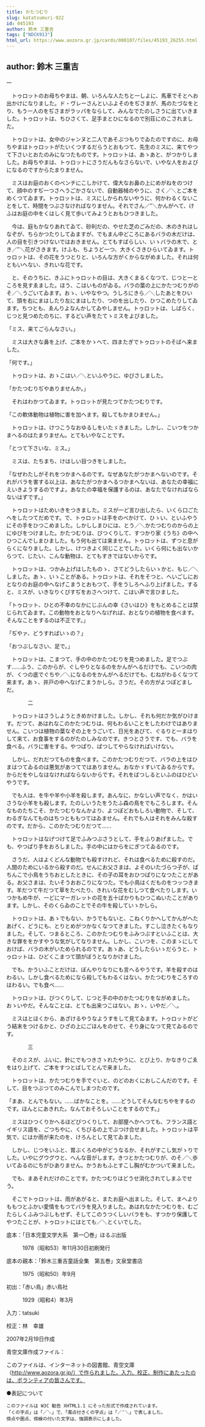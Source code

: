 ```yaml
---
title: かたつむり
slug: katatsumuri-922
id: 045193
author: 鈴木 三重吉
tags: ["NDCK913"]
html_url: https://www.aozora.gr.jp/cards/000107/files/45193_26255.html
---
```


## author: 鈴木 三重吉

一



　トゥロットのお母ちやまは、朝、いろんな人たちと一しよに、馬車でそとへお出かけになりました。ド・ヴレーさんといふよそのをぢさまが、馬のたづなをとり、もう一人のをぢさまがラッパをならして、みんなでたのしさうに出ていきました。トゥロットは、ちひさくて、足手まとひになるので別荘にのこされました。

　トゥロットは、女中のジャンヌと二人であそぶつもりでゐたのですのに、お母ちやまはトゥロットがたいくつするだらうとおもつて、先生のミスに、来てやつて下さいとおたのみになつたものです。トゥロットは、あゝあと、がつかりしました。お母ちやまは、トゥロットにさうだんもなさらないで、いやな人をおよびになるのですからたまりません。

　ミスはお庭のおくのべンチにこしかけて、偉大なお鼻の上にめがねをのつけて、顔中のすぢ一つさへうごかさないで、自動器械のやうに、さく／＼とご本をめくつてゐます。トゥロットは、ミスにしかられないやうに、何かわるくないことをして、時間をつぶさなければなりません。それでさん／″＼かんがへて、けふはお庭の中をくはしく見て歩いてみようとおもひつきました。

　今は、庭もかなりあれてゐて、砂利だの、やせた芝のごみだの、木のきれはしなぞが、ちらかつたりしてゐますが、でもまん中どころにあるバラの木だけは、人の目を引きつけないではおきません。とてもすばらしい、いゝバラの木で、とき／″＼花がさきます。けふも、ちようど一つ、大きくさきひらいてゐます。トゥロットは、その花をうつとりと、いろんな方がくからながめました。それは何ともいへない、きれいな花です。

　と、そのうちに、きふにトゥロットの目は、大きくまるくなつて、じつと一ところを見すゑました。ほう、こはいものがゐる。バラの葉の上にかたつむりがのそ／＼うごいてゐます。おゝ、いやなやつ。うしろにきら／＼したあとをひいて、頭を右にまはしたり左にまはしたり、つのを出したり、ひつこめたりしてゐます。ちつとも、ゑんりよなんかしてゐやしません。トゥロットは、しばらく、じつと見つめたのちに、するどい声をたてゝミスをよびました。

「ミス、来てごらんなさい。」

　ミスは大きな鼻を上げ、ご本をかゝへて、四またぎでトゥロットのそばへ来ました。

「何です。」

　トゥロットは、おゝこはい／＼といふやうに、ゆびさしました。

「かたつむりぢやありませんか。」

　それはわかつてゐます。トゥロットが見たつてかたつむりです。

「この軟体動物は植物に害を加へます。殺してもかまひません。」

　トゥロットは、けつこうなおゆるしをいたゞきました。しかし、こいつをつかまへるのはたまりません。とてもいやなことです。

「とつて下さいな、ミス。」

　ミスは、たちまち、けはしい目つきをしました。

「なぜわたしがそれをつかまへるのです。なぜあなたがつかまへないのです。それがバラを害する以上は、あなたがつかまへるつかまへないは、あなたの幸福にえいきようするのですよ。あなたの幸福を保護するのは、あなたでなければならないはずです。」

　トゥロットはためいきをつきました。ミスが一ど言ひ出したら、いくら口ごたへをしたつてだめです。で、トゥロットは手をのべかけて、ひゝい、といふやうにその手をひつこめました。しかししまひには、とう／＼かたつむりのからの上にゆびをつけました。かたつむりは、びつくりして、すつかり家《うち》の中へひつこんでしまひました。もう何も出ては来ません。トゥロットは、ずつと息がらくになりました。しかし、けつきよく同じことでした。いくら何にも出ないからつて、じたい、こんな動物は、とてもすきではないからです。

　トゥロットは、つかみ上げはしたものゝ、さてどうしたらいゝかと、もじ／＼しました。あゝ、いゝことがある。トゥロットは、それをそつと、へいごしにおとなりのお庭の中へなげこまうとおもつて、手をうしろへふり上げました。すると、ミスが、いきなりくびすぢをおさへつけて、こはい声で言ひました。

「トゥロット、ひとの不幸のなかにじぶんの幸《さいはひ》をもとめることは禁じられてゐます。この動物をおとなりへなげれば、おとなりの植物を食べます。そんなことをするのは不正です。」

「ぢやァ、どうすればいゝの？」

「おつぶしなさい、足で。」

　トゥロットは、こまつて、手の中のかたつむりを見つめました。足でつぶす……ふう、このからが、ぐしやりとなるのをかんがへるだけでも、こいつの肉が、くつの底でぐちや／＼になるのをかんがへるだけでも、むねがわるくなつて来ます。あゝ、井戸の中へなげこまうかしら。さうだ。その方がよつぽどましだ。





　　　　二



　トゥロットはさうしようときめかけました。しかし、それも何だか気がひけます。だつて、あはれなこのかたつむりは、何もわるいことをしたわけではありません。こいつは植物の葉なぞの上をうごいて、日光をあびて、ぐるりと一まはりして来て、お食事をするのがたのしみなのです。きつとさうです、でも、バラを食べる。バラに害をする。やつぱり、ばつしてやらなければいけない。

　しかし、だれだつてものを食べます。このかたつむりだつて、バラの上をはひまはつてゐるのは悪気があつてではありません。おなかゞすいてゐるからです。からだをやしなはなければならないからです。それをばつしるといふのはひどいやうです。

　でも人は、を牛や羊や小羊を殺します。あんなに、かなしい声でなく、かはいさうな小羊をも殺します。たのしいうたをうたふ森の鳥をでもころします。そんなものたちこそ、かたつむりなんかより、よつぽどおもしろい動物で、そして、わるぎなんてものはちつとももつてはゐません。それでも人はそれをみんな殺すのです。だから、このかたつむりだつて……

　トゥロットはなげつけて足でふみつぶさうとして、手をふりあげました。でも、やつぱり手をおろしました。手の中にはからをにぎつてゐるのです。

　さうだ、人はよくどんな動物でも殺すけれど、それは食べるために殺すのだ。人間のためにいるから殺すのだ。せんにお父さまは、よそのいたづらつ子が、ぱちんこで小鳥をうちおとしたときに、その子の耳をおひつぱりになつたことがある。お父さまは、たいそうおおこりになつた。でも小鳥はくだものをつッつきます。羊だつて牛だつて草をたべたり、きれいな花をむしつて食べたりします。いつかもめ牛が、一どにマーガレットの花を五十ばかりもひつこぬいたことがあります。しかし、そのくらゐのことでその牛を殺していゝかしら。

　トゥロットは、あゝでもない、かうでもないと、こねくりかへしてかんがへたあげく、どうにも、とりとめがつかなくなつてきました。すこし泣きたくもなりました。そして、つまるところ、このかたつむりをふみつぶすといふことは、大きな罪ををかすやうな気がしてなりません。しかし、こいつを、このまゝにしておけば、バラの木がいためられるのです。あゝあ、どうしたらいゝだらうと、トゥロットは、ひどくこまつて頭がぼうとなりかけました。

　でも、かういふことだけは、ぼんやりなりにも言へるやうです。羊を殺すのはわるい。しかし食べるためになら殺してもわるくはない。かたつむりをころすのはわるい。でも食べ……

　トゥロットは、びつくりして、じつと手の中のかたつむりをながめました。おゝいやだ。そんなことは、とても出来つこはない。おゝ、いやだ／＼。

　ミスはとほくから、あざけるやうなようすをして見てゐます。トゥロットがどう結末をつけるかと、ひざの上にごほんをのせて、そり身になつて見てゐるのです。





　　　　三



　そのミスが、ふいに、針にでもつきさゝれたやうに、とび上り、かなきりごゑをはり上げて、ご本をすつとばしてとんで来ました。

　トゥロットは、かたつむりを手でぐいと、のどのおくにおしこんだのです。そして、目をつぶつてのみこんでしまつたのです。

「まあ、とんでもない。……ばかなことを。……どうしてそんなむちやをするのです。ほんとにあきれた。なんておそろしいことをするのです。」

　ミスはひつくりかへるほどびつくりして、お部屋へかへつても、フランス語とイギリス語を、ごつちやに、くちびるの上でぶつけ合せました。トゥロットは平気で、にはか雨が来たのを、けろんとして見てゐました。

　しかし、じつをいふと、胃ぶくろの中がどうなるか、それがすこし気がゝりでした。いやにグウグウと、へんな音がします。きつとかたつむりが、のそ／＼歩いてゐるのにちがひありません。かうおもふとすこし胸がむかついて来ました。

　でも、まあそれだけのことです。かたつむりはどうせ消化されてしまふでせう。

　そこでトゥロットは、雨があがると、またお庭へ出ました。そして、まへよりももつとふかい愛情をもつてバラを見入りました。あはれなかたつむりを、むごたらしくふみつぶしもせず、そしてこのうつくしいバラをも、すつかり保護してやつたことが、トゥロットにはとても／＼とくいでした。













底本：「日本児童文学大系　第一〇巻」ほるぷ出版


　　　1978（昭和53）年11月30日初刷発行

底本の親本：「鈴木三重吉童話全集　第五巻」文泉堂書店

　　　1975（昭和50）年9月

初出：「赤い鳥」赤い鳥社

　　　1929（昭和4）年3月

入力：tatsuki

校正：林　幸雄

2007年2月19日作成

青空文庫作成ファイル：

このファイルは、インターネットの図書館、青空文庫（http://www.aozora.gr.jp/）で作られました。入力、校正、制作にあたったのは、ボランティアの皆さんです。











●表記について


	このファイルは W3C 勧告 XHTML1.1 にそった形式で作成されています。
	「くの字点」は「／＼」で、「濁点付きくの字点」は「／″＼」で表しました。
	傍点や圏点、傍線の付いた文字は、強調表示にしました。